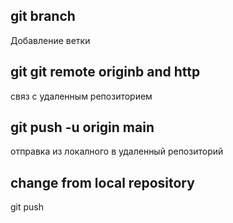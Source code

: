 ## git branch 
Добавление ветки 
## git git remote originb and http
связ с удаленным репозиторием
## git push -u origin main 
отправка из локалного в удаленный репозиторий 
## change from local repository
git push 
